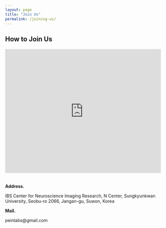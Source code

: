 ```yaml
---
layout: page
title: "Join Us"
permalink: /joining-us/
---
```

## How to Join Us

<div style="display: flex; flex-wrap: wrap; gap: 20px; margin-top: 20px;">
  
  <!-- Google Maps Column -->
  <div style="flex: 1; min-width: 300px;">
    <iframe 
      src=https://www.google.com/maps/embed?pb=!1m18!1m12!1m3!1d3164.8433919343655!2d126.99208531566317!3d37.58630217979548!2m3!1f0!2f0!3f0!3m2!1i1024!2i768!4f13.1!3m3!1m2!1s0x357ca31bd805c11f%3A0x573144482045c17b!2zTlPDtGFuZGVyLNC7C4dHV0x7C4dHZhLNUK!5e0!3m2!1sfr!2skr!4v1651112858885!5m2!1sfr!2skr"
      width="100%" 
      height="400" 
      frameborder="0" 
      style="border:0;" 
      allowfullscreen="" 
      aria-hidden="false" 
      tabindex="0">
    </iframe>
  </div>

  <!-- Contact Information Column -->
  <div style="flex: 1; min-width: 300px;">
     <p><strong>Address.</strong></p>
     <p>IBS Center for Neuroscience Imaging Research, N Center, Sungkyunkwan University, Seobu-ro 2066, Jangan-gu, Suwon, Korea</p>
     <p><strong>Mail.</strong></p>
     <p>peinlabs@gmail.com</p>
  </div>
</div>
